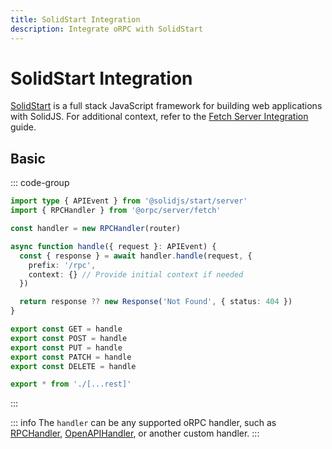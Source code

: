 ```yaml
---
title: SolidStart Integration
description: Integrate oRPC with SolidStart
---
```


# SolidStart Integration

[SolidStart](https://start.solidjs.com/) is a full stack JavaScript framework for building web applications with SolidJS. For additional context, refer to the [Fetch Server Integration](/docs/integrations/fetch-server) guide.

## Basic

::: code-group

```ts [src/routes/rpc/[...rest].ts]
import type { APIEvent } from '@solidjs/start/server'
import { RPCHandler } from '@orpc/server/fetch'

const handler = new RPCHandler(router)

async function handle({ request }: APIEvent) {
  const { response } = await handler.handle(request, {
    prefix: '/rpc',
    context: {} // Provide initial context if needed
  })

  return response ?? new Response('Not Found', { status: 404 })
}

export const GET = handle
export const POST = handle
export const PUT = handle
export const PATCH = handle
export const DELETE = handle
```

```ts [src/routes/rpc/index.ts]
export * from './[...rest]'
```

:::

::: info
The `handler` can be any supported oRPC handler, such as [RPCHandler](/docs/rpc-handler), [OpenAPIHandler](/docs/openapi/openapi-handler), or another custom handler.
:::
